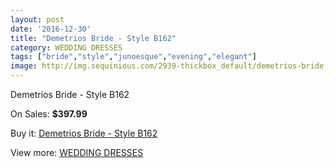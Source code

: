 ```yaml
---
layout: post
date: '2016-12-30'
title: "Demetrios Bride - Style B162"
category: WEDDING DRESSES
tags: ["bride","style","junoesque","evening","elegant"]
image: http://img.sequinious.com/2939-thickbox_default/demetrios-bride-style-b162.jpg
---
```

Demetrios Bride - Style B162

On Sales: **$397.99**
<a href="https://www.sequinious.com/wedding-dresses/1185-demetrios-bride-style-b162.html"><amp-img layout="responsive" width="600" height="600" src="//img.sequinious.com/2939-thickbox_default/demetrios-bride-style-b162.jpg" alt="Demetrios Bride - Style B162 0" /></a>

Buy it: [Demetrios Bride - Style B162](https://www.sequinious.com/wedding-dresses/1185-demetrios-bride-style-b162.html "Demetrios Bride - Style B162")

View more: [WEDDING DRESSES](https://www.sequinious.com/2-wedding-dresses "WEDDING DRESSES")